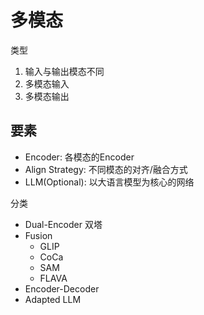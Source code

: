 # 多模态

类型

1. 输入与输出模态不同
2. 多模态输入
3. 多模态输出

## 要素

- Encoder: 各模态的Encoder
- Align Strategy: 不同模态的对齐/融合方式
- LLM(Optional): 以大语言模型为核心的网络

分类

- Dual-Encoder 双塔
- Fusion
  - GLIP
  - CoCa
  - SAM
  - FLAVA
- Encoder-Decoder
- Adapted LLM